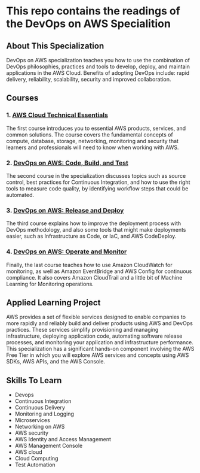 # This repo contains the readings of the **DevOps on AWS Specialition**


## About This Specialization

DevOps on AWS specialization teaches you how to use the combination of DevOps philosophies, practices and tools to develop, deploy, and maintain applications in the AWS Cloud. Benefits of adopting DevOps include: rapid delivery, reliability, scalability, security and improved collaboration.


## Courses

### 1. [AWS Cloud Technical Essentials](aws-cloud-technical-essentials/README.md)

The first course introduces you to essential AWS products, services, and common solutions. The course covers the fundamental concepts of compute, database, storage, networking, monitoring and security that learners and professionals will need to know when working with AWS.

### 2. [DevOps on AWS: Code, Build, and Test]()

The second course in the specialization discusses topics such as source control, best practices for Continuous Integration, and how to use the right tools to measure code quality, by identifying workflow steps that could be automated.

### 3. [DevOps on AWS: Release and Deploy]()

The third course explains how to improve the deployment process with DevOps methodology, and also some tools that might make deployments easier, such as Infrastructure as Code, or IaC, and AWS CodeDeploy.

### 4. [DevOps on AWS: Operate and Monitor]()

Finally, the last course teaches how to use Amazon CloudWatch for monitoring, as well as Amazon EventBridge and AWS Config for continuous compliance. It also covers Amazon CloudTrail and a little bit of Machine Learning for Monitoring operations.


## Applied Learning Project

AWS provides a set of flexible services designed to enable companies to more rapidly and reliably build and deliver products using AWS and DevOps practices. These services simplify provisioning and managing infrastructure, deploying application code, automating software release processes, and monitoring your application and infrastructure performance. This specialization has a significant hands-on component involving the AWS Free Tier in which you will explore AWS services and concepts using AWS SDKs, AWS APIs, and the AWS Console.


## Skills To Learn

* Devops
* Continuous Integration
* Continuous Delivery
* Monitoring and Logging
* Microservices
* Networking on AWS
* AWS security
* AWS Identity and Access Management
* AWS Management Console
* AWS cloud
* Cloud Computing
* Test Automation
